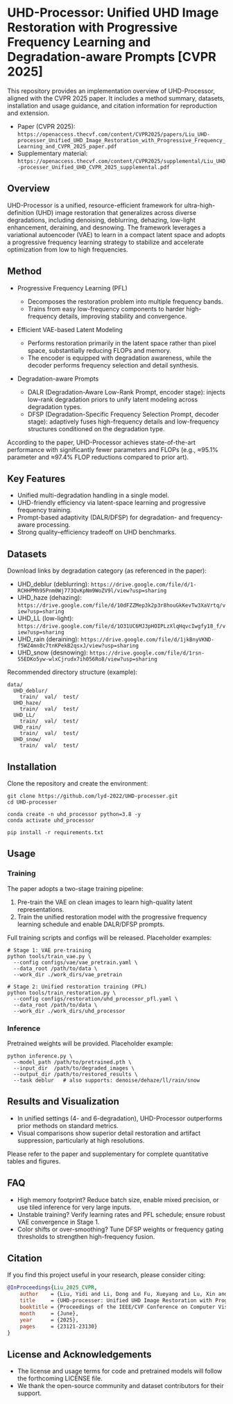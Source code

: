 # UHD-Processor: Unified UHD Image Restoration with Progressive Frequency Learning and Degradation-aware Prompts [CVPR 2025]

This repository provides an implementation overview of UHD-Processor, aligned with the CVPR 2025 paper. It includes a method summary, datasets, installation and usage guidance, and citation information for reproduction and extension.

- Paper (CVPR 2025): `https://openaccess.thecvf.com/content/CVPR2025/papers/Liu_UHD-processer_Unified_UHD_Image_Restoration_with_Progressive_Frequency_Learning_and_CVPR_2025_paper.pdf`
- Supplementary material: `https://openaccess.thecvf.com/content/CVPR2025/supplemental/Liu_UHD-processer_Unified_UHD_CVPR_2025_supplemental.pdf`

## Overview
UHD-Processor is a unified, resource-efficient framework for ultra-high-definition (UHD) image restoration that generalizes across diverse degradations, including denoising, deblurring, dehazing, low-light enhancement, deraining, and desnowing. The framework leverages a variational autoencoder (VAE) to learn in a compact latent space and adopts a progressive frequency learning strategy to stabilize and accelerate optimization from low to high frequencies.

## Method
- Progressive Frequency Learning (PFL)
  - Decomposes the restoration problem into multiple frequency bands.
  - Trains from easy low-frequency components to harder high-frequency details, improving stability and convergence.

- Efficient VAE-based Latent Modeling
  - Performs restoration primarily in the latent space rather than pixel space, substantially reducing FLOPs and memory.
  - The encoder is equipped with degradation awareness, while the decoder performs frequency selection and detail synthesis.

- Degradation-aware Prompts
  - DALR (Degradation-Aware Low-Rank Prompt, encoder stage): injects low-rank degradation priors to unify latent modeling across degradation types.
  - DFSP (Degradation-Specific Frequency Selection Prompt, decoder stage): adaptively fuses high-frequency details and low-frequency structures conditioned on the degradation type.

According to the paper, UHD-Processor achieves state-of-the-art performance with significantly fewer parameters and FLOPs (e.g., ≈95.1% parameter and ≈97.4% FLOP reductions compared to prior art).

## Key Features
- Unified multi-degradation handling in a single model.
- UHD-friendly efficiency via latent-space learning and progressive frequency training.
- Prompt-based adaptivity (DALR/DFSP) for degradation- and frequency-aware processing.
- Strong quality–efficiency tradeoff on UHD benchmarks.

## Datasets
Download links by degradation category (as referenced in the paper):

- UHD_deblur (deblurring): `https://drive.google.com/file/d/1-RCHHPMh95Pnm0Wj773QvKpNm9WoZV9l/view?usp=sharing`
- UHD_haze (dehazing): `https://drive.google.com/file/d/10dFZZMep3k2p3r8houGkKevTw3XaVrtq/view?usp=sharing`
- UHD_LL (low-light): `https://drive.google.com/file/d/1O31UC6MJ3pHOIPLzXlqHqvcIwgfy18_f/view?usp=sharing`
- UHD_rain (deraining): `https://drive.google.com/file/d/1jkBnyVKND-f5WZ4mn8c7tnKPekB2qsxJ/view?usp=sharing`
- UHD_snow (desnowing): `https://drive.google.com/file/d/1rsn-S5EDKo5yw-wlxCjrudx7ih056Ro8/view?usp=sharing`

Recommended directory structure (example):

```
data/
  UHD_deblur/
    train/  val/  test/
  UHD_haze/
    train/  val/  test/
  UHD_LL/
    train/  val/  test/
  UHD_rain/
    train/  val/  test/
  UHD_snow/
    train/  val/  test/
```

## Installation
Clone the repository and create the environment:

```
git clone https://github.com/lyd-2022/UHD-processer.git
cd UHD-processer

conda create -n uhd_processor python=3.8 -y
conda activate uhd_processor

pip install -r requirements.txt
```

## Usage
### Training
The paper adopts a two-stage training pipeline:
1) Pre-train the VAE on clean images to learn high-quality latent representations.
2) Train the unified restoration model with the progressive frequency learning schedule and enable DALR/DFSP prompts.

Full training scripts and configs will be released. Placeholder examples:

```
# Stage 1: VAE pre-training
python tools/train_vae.py \
  --config configs/vae/vae_pretrain.yaml \
  --data_root /path/to/data \
  --work_dir ./work_dirs/vae_pretrain

# Stage 2: Unified restoration training (PFL)
python tools/train_restoration.py \
  --config configs/restoration/uhd_processor_pfl.yaml \
  --data_root /path/to/data \
  --work_dir ./work_dirs/uhd_processor
```

### Inference
Pretrained weights will be provided. Placeholder example:

```
python inference.py \
  --model_path /path/to/pretrained.pth \
  --input_dir  /path/to/degraded_images \
  --output_dir /path/to/restored_results \
  --task deblur   # also supports: denoise/dehaze/ll/rain/snow
```

## Results and Visualization
- In unified settings (4- and 6-degradation), UHD-Processor outperforms prior methods on standard metrics.
- Visual comparisons show superior detail restoration and artifact suppression, particularly at high resolutions.

Please refer to the paper and supplementary for complete quantitative tables and figures.

## FAQ
- High memory footprint? Reduce batch size, enable mixed precision, or use tiled inference for very large inputs.
- Unstable training? Verify learning rates and PFL schedule; ensure robust VAE convergence in Stage 1.
- Color shifts or over-smoothing? Tune DFSP weights or frequency gating thresholds to strengthen high-frequency fusion.

## Citation
If you find this project useful in your research, please consider citing:

```bibtex
@InProceedings{Liu_2025_CVPR,
    author    = {Liu, Yidi and Li, Dong and Fu, Xueyang and Lu, Xin and Huang, Jie and Zha, Zheng-Jun},
    title     = {UHD-processer: Unified UHD Image Restoration with Progressive Frequency Learning and Degradation-aware Prompts},
    booktitle = {Proceedings of the IEEE/CVF Conference on Computer Vision and Pattern Recognition (CVPR)},
    month     = {June},
    year      = {2025},
    pages     = {23121-23130}
}
```

## License and Acknowledgements
- The license and usage terms for code and pretrained models will follow the forthcoming LICENSE file.
- We thank the open-source community and dataset contributors for their support.
